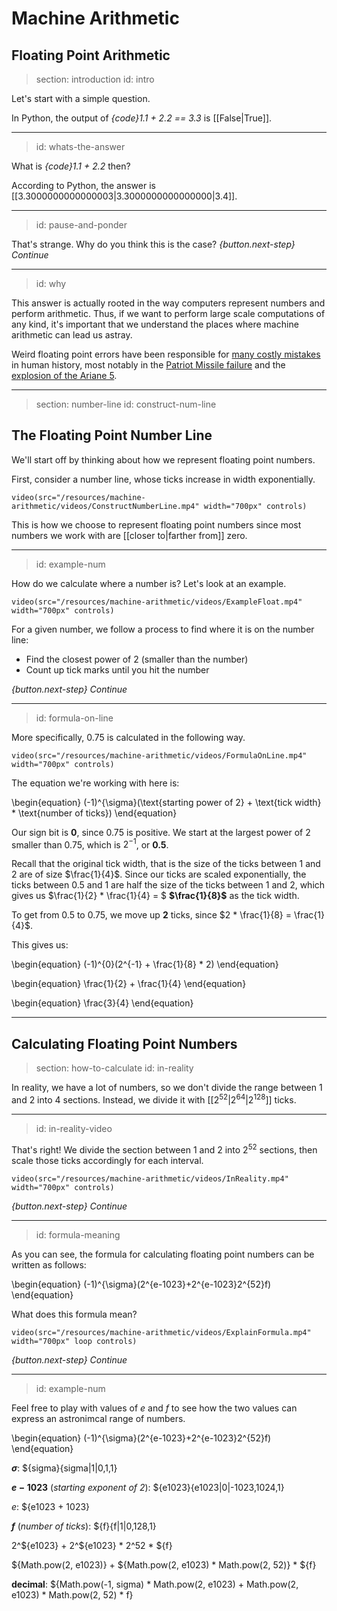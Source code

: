 # Machine Arithmetic

## Floating Point Arithmetic

> section: introduction
> id: intro

Let's start with a simple question.

In Python, the output of _{code}1.1 + 2.2 == 3.3_ is [[False|True]].

---
> id: whats-the-answer

What is _{code}1.1 + 2.2_ then? 

According to Python, the answer is [[3.3000000000000003|3.3000000000000000|3.4]].

---
> id: pause-and-ponder

That's strange. Why do you think this is the case?
_{button.next-step} Continue_

---
> id: why

This answer is actually rooted in the way computers represent numbers and perform arithmetic. Thus, if we want to perform large scale computations of any kind, it's important that we understand the places where machine arithmetic can lead us astray.

Weird floating point errors have been responsible for [many costly mistakes](https://www.nsc.liu.se/wg25/book/ch1/) in human history, most notably in the [Patriot Missile failure](https://www.nsc.liu.se/wg25/book/ch1/) and the [explosion of the Ariane 5](http://www-users.math.umn.edu/~arnold/disasters/ariane.html).

---
> section: number-line
> id: construct-num-line

## The Floating Point Number Line

We'll start off by thinking about how we represent floating point numbers.

First, consider a number line, whose ticks increase in width exponentially.
    
    video(src="/resources/machine-arithmetic/videos/ConstructNumberLine.mp4" width="700px" controls)

This is how we choose to represent floating point numbers since most numbers we work with are [[closer to|farther from]] zero.

---
> id: example-num

How do we calculate where a number is? Let's look at an example.

    video(src="/resources/machine-arithmetic/videos/ExampleFloat.mp4" width="700px" controls)

For a given number, we follow a process to find where it is on the number line:
* Find the closest power of 2 (smaller than the number)
* Count up tick marks until you hit the number

_{button.next-step} Continue_

---
> id: formula-on-line

More specifically, 0.75 is calculated in the following way.

    video(src="/resources/machine-arithmetic/videos/FormulaOnLine.mp4" width="700px" controls)

The equation we're working with here is:

\begin{equation} 
(-1)^{\sigma}(\text{starting power of 2} + \text{tick width} * \text{number of ticks})
\end{equation} 

Our sign bit is __$0$__, since $0.75$ is positive. We start at the largest power of 2 smaller than $0.75$, which is $2^{-1}$, or __$0.5$__.

Recall that the original tick width, that is the size of the ticks between $1$ and $2$ are of size $\frac{1}{4}$. Since our ticks are scaled exponentially, the ticks between $0.5$ and $1$ are half the size of the ticks between $1$ and $2$, which gives us $\frac{1}{2} * \frac{1}{4} = $ __$\frac{1}{8}$__ as the tick width.

To get from $0.5$ to $0.75$, we move up __$2$__ ticks, since $2 * \frac{1}{8} = \frac{1}{4}$.

This gives us:

\begin{equation} 
(-1)^{0}(2^{-1} + \frac{1}{8} * 2)
\end{equation}

\begin{equation} 
\frac{1}{2} + \frac{1}{4}
\end{equation} 

\begin{equation} 
\frac{3}{4}
\end{equation} 




---
## Calculating Floating Point Numbers
> section: how-to-calculate
> id: in-reality

In reality, we have a lot of numbers, so we don't divide the range between 1 and 2 into 4 sections. Instead, we divide it with [[$2^{52}$|$2^{64}$|$2^{128}$]] ticks.

---
> id: in-reality-video

That's right! We divide the section between 1 and 2 into $2^{52}$ sections, then scale those ticks accordingly for each interval.

    video(src="/resources/machine-arithmetic/videos/InReality.mp4" width="700px" controls)

_{button.next-step} Continue_

---
> id: formula-meaning

As you can see, the formula for calculating floating point numbers can be written as follows:

\begin{equation}
(-1)^{\sigma}(2^{e-1023}+2^{e-1023}2^{52}f)
\end{equation}

What does this formula mean?

    video(src="/resources/machine-arithmetic/videos/ExplainFormula.mp4" width="700px" loop controls)

_{button.next-step} Continue_

---
> id: example-num

Feel free to play with values of $e$ and $f$ to see how the two values can express an astronimcal range of numbers.

\begin{equation}
(-1)^{\sigma}(2^{e-1023}+2^{e-1023}2^{52}f)
\end{equation}

__$\sigma$__: ${sigma}{sigma|1|0,1,1}

__$e - 1023$__ (_starting exponent of 2_): ${e1023}{e1023|0|-1023,1024,1}

$e$: ${e1023 + 1023}

__$f$__ (_number of ticks_): ${f}{f|1|0,128,1}

2^${e1023} + 2^${e1023} * 2^52 * ${f}

${Math.pow(2, e1023)} + ${Math.pow(2, e1023) * Math.pow(2, 52)} * ${f}

__decimal__: ${Math.pow(-1, sigma) * Math.pow(2, e1023) + Math.pow(2, e1023) * Math.pow(2, 52) * f}
    
